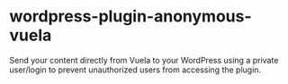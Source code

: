 # wordpress-plugin-anonymous-vuela
Send your content directly from Vuela to your WordPress using a private user/login to prevent unauthorized users from accessing the plugin.
